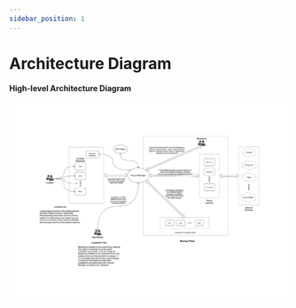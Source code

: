 ```yaml
---
sidebar_position: 1
---
```


# Architecture Diagram

#### High-level Architecture Diagram

![Arch Diagram](./SentimentArch.png)
